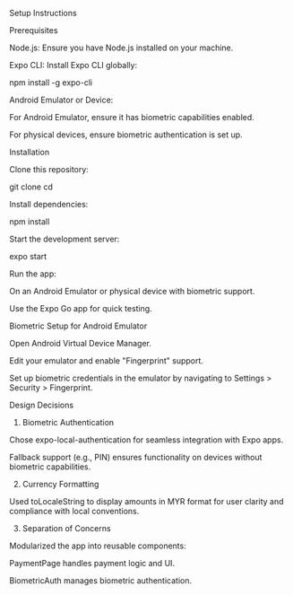 Setup Instructions

Prerequisites

Node.js: Ensure you have Node.js installed on your machine.

Expo CLI: Install Expo CLI globally:

npm install -g expo-cli

Android Emulator or Device:

For Android Emulator, ensure it has biometric capabilities enabled.

For physical devices, ensure biometric authentication is set up.

Installation

Clone this repository:

git clone <repository-url>
cd <repository-directory>

Install dependencies:

npm install

Start the development server:

expo start

Run the app:

On an Android Emulator or physical device with biometric support.

Use the Expo Go app for quick testing.

Biometric Setup for Android Emulator

Open Android Virtual Device Manager.

Edit your emulator and enable "Fingerprint" support.

Set up biometric credentials in the emulator by navigating to Settings > Security > Fingerprint.

Design Decisions

1. Biometric Authentication

Chose expo-local-authentication for seamless integration with Expo apps.

Fallback support (e.g., PIN) ensures functionality on devices without biometric capabilities.

2. Currency Formatting

Used toLocaleString to display amounts in MYR format for user clarity and compliance with local conventions.

3. Separation of Concerns

Modularized the app into reusable components:

PaymentPage handles payment logic and UI.

BiometricAuth manages biometric authentication.

